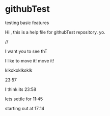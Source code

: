 # githubTest

testing basic features

Hi , this is a help file for githubTest repository.
yo.

//

I want you to see thT

I like to move it!
move it!

klkokoklkoklk

23:57

I think its 23:58


lets settle for 11:45

starting out at 17:14 


